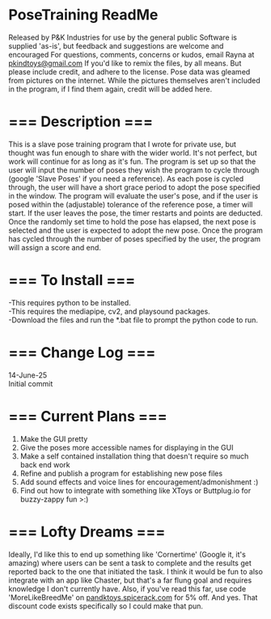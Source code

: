 # PoseTraining ReadMe

Released by P&K Industries for use by the general public
Software is supplied 'as-is', but feedback and suggestions are welcome and encouraged
For questions, comments, concerns or kudos, email Rayna at pkindtoys@gmail.com
If you'd like to remix the files, by all means. But please include credit, and adhere to the license.
Pose data was gleamed from pictures on the internet. While the pictures themselves aren't included in the program, if I find them again, credit will be added here.

# === Description ===  
This is a slave pose training program that I wrote for private use, but thought was fun enough to share with the wider world. It's not perfect, but work will continue for as long as it's fun. The program is set up so that the user will input the number of poses they wish the program to cycle through (google 'Slave Poses' if you need a reference). As each pose is cycled through, the user will have a short grace period to adopt the pose specified in the window. The program will evaluate the user's pose, and if the user is posed within the (adjustable) tolerance of the reference pose, a timer will start. If the user leaves the pose, the timer restarts and points are deducted. Once the randomly set time to hold the pose has elapsed, the next pose is selected and the user is expected to adopt the new pose. Once the program has cycled through the number of poses specified by the user, the program will assign a score and end.

# === To Install ===  
-This requires python to be installed.  
-This requires the mediapipe, cv2, and playsound packages.  
-Download the files and run the *.bat file to prompt the python code to run.  

# === Change Log ===  
14-June-25  
Initial commit  

# === Current Plans ===  
1. Make the GUI pretty  
2. Give the poses more accessible names for displaying in the GUI  
3. Make a self contained installation thing that doesn't require so much back end work  
4. Refine and publish a program for establishing new pose files  
5. Add sound effects and voice lines for encouragement/admonishment :)  
6. Find out how to integrate with something like XToys or Buttplug.io for buzzy-zappy fun >:)  

# === Lofty Dreams ===  
Ideally, I'd like this to end up something like 'Cornertime' (Google it, it's amazing) where users can be sent a task to complete and the results get reported back to the one that initiated the task. I think it would be fun to also integrate with an app like Chaster, but that's a far flung goal and requires knowledge I don't currently have. Also, if you've read this far, use code 'MoreLikeBreedMe' on [pandktoys.spicerack.com](https://spicerack.market/p-and-kindustries/) for 5% off. And yes. That discount code exists specifically so I could make that pun.
